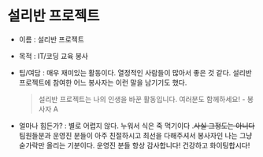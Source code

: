 # 설리반 프로젝트 

- 이름 : 설리반 프로젝트 

- 목적 : IT/코딩 교육 봉사 

- 팁/여담 : 매우 재미있는 활동이다. 열정적인 사람들이 많아서 좋은 것 같다. 설리반 프로젝트에 참여한 어느 봉사자는 이런 말을 남기기도 했다. 

  > 설리반 프로젝트는 나의 인생을 바꾼 활동입니다. 여러분도 함께하세요! - 봉사자 A 

- 얼마나 힘든가? : 별로 어렵지 않다. 누워서 식은 죽 먹기이다 .~~사실 그정도는 아니다~~ 팀원들분과 운영진 분들이 아주 친절하시고 최선을 다해주셔서 봉사자인 나는 그냥 숟가락만 올리는 기분이다. 운영진 분들 항상 감사합니다! 건강하고 화이팅합시다! 